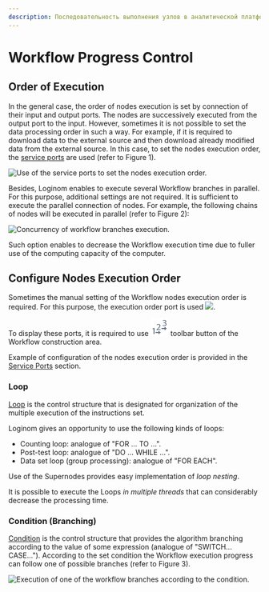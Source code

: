 ```yaml
---
description: Последовательность выполнения узлов в аналитической платформе Loginom. Последовательное и параллельное выполнение. Настройка последовательности выполнения узлов в Loginom. Служебные порты. Цикл. Условие.
---
```

# Workflow Progress Control

## Order of Execution

In the general case, the order of nodes execution is set by connection of their input and output ports. The nodes are successively executed from the output port to the input. However, sometimes it is not possible to set the data processing order in such a way. For example, if it is required to download data to the external source and then download already modified data from the external source. In this case, to set the nodes execution order, the [service ports](./ports/service-ports.md) are used
(refer to Figure 1).

![Use of the service ports to set the nodes execution order.](run-order-1.png)

Besides, Loginom enables to execute several Workflow branches in parallel. For this purpose, additional settings are not required. It is sufficient to execute the parallel connection of nodes. For example, the following chains of nodes will be executed in parallel (refer to Figure 2):

![Concurrency of workflow branches execution.](run-order-2.png)

Such option enables to decrease the Workflow execution time due to fuller use of the computing capacity of the computer.

## Configure Nodes Execution Order

Sometimes the manual setting of the Workflow nodes execution order is required. For this purpose, the execution order port is used ![](./../images/icons/app/node/ports/port-order/port-order_inactive.svg).

To display these ports, it is required to use ![](./../images/icons/common/toolbar-controls/order_default.svg) toolbar button of the Workflow construction area.

Example of configuration of the nodes execution order is provided in the [Service Ports](./ports/service-ports.md) section.

### Loop

[Loop](./../processors/control/loop.md) is the control structure that is designated for organization of the multiple execution of the instructions set.

Loginom gives an opportunity to use the following kinds of loops:

* Counting loop: analogue of "FOR … TO …".
* Post-test loop: analogue of "DO … WHILE …".
* Data set loop (group processing): analogue of "FOR EACH".

Use of the Supernodes provides easy implementation of *loop nesting*.

It is possible to execute the Loops *in multiple threads* that can considerably decrease the processing time.

### Condition (Branching)

[Condition](./../processors/control/condition.md) is the control structure that provides the algorithm branching according to the value of some expression (analogue of "SWITCH... CASE..."). According to the set condition the Workflow execution progress can follow one of possible branches (refer to Figure 3).

![Execution of one of the workflow branches according to the condition.](run-order-3.png)
